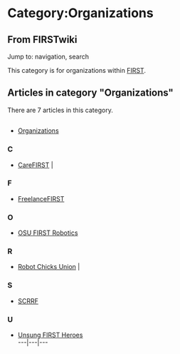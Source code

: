 # Category:Organizations

## From FIRSTwiki

Jump to: navigation, search

This category is for organizations within [FIRST](first).

## Articles in category "Organizations"

There are 7 articles in this category.

## #

- [Organizations](Organizations "Organizations")

### C

- [CareFIRST](CareFIRST "CareFIRST") |

### F

- [FreelanceFIRST](FreelanceFIRST "FreelanceFIRST")

### O

- [OSU FIRST Robotics](OSU_FIRST_Robotics "OSU FIRST Robotics")

### R

- [Robot Chicks Union](Robot_Chicks_Union "Robot Chicks Union") |

### S

- [SCRRF](SCRRF "SCRRF")

### U

- [Unsung FIRST Heroes](Unsung_FIRST_Heroes "Unsung FIRST Heroes")<br>
  ---|---|---
